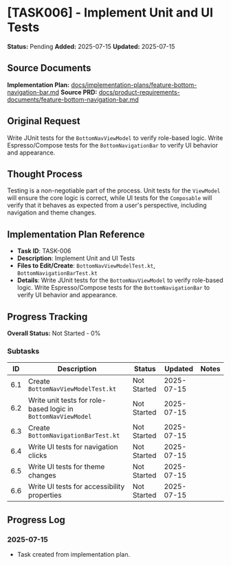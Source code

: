 # [TASK006] - Implement Unit and UI Tests

**Status:** Pending
**Added:** 2025-07-15
**Updated:** 2025-07-15

## Source Documents
**Implementation Plan:** [docs/implementation-plans/feature-bottom-navigation-bar.md](docs/implementation-plans/feature-bottom-navigation-bar.md)
**Source PRD:** [docs/product-requirements-documents/feature-bottom-navigation-bar.md](docs/product-requirements-documents/feature-bottom-navigation-bar.md)

## Original Request
Write JUnit tests for the `BottomNavViewModel` to verify role-based logic. Write Espresso/Compose tests for the `BottomNavigationBar` to verify UI behavior and appearance.

## Thought Process
Testing is a non-negotiable part of the process. Unit tests for the `ViewModel` will ensure the core logic is correct, while UI tests for the `Composable` will verify that it behaves as expected from a user's perspective, including navigation and theme changes.

## Implementation Plan Reference
- **Task ID**: TASK-006
- **Description**: Implement Unit and UI Tests
- **Files to Edit/Create**: `BottomNavViewModelTest.kt`, `BottomNavigationBarTest.kt`
- **Details**: Write JUnit tests for the `BottomNavViewModel` to verify role-based logic. Write Espresso/Compose tests for the `BottomNavigationBar` to verify UI behavior and appearance.

## Progress Tracking

**Overall Status:** Not Started - 0%

### Subtasks
| ID | Description | Status | Updated | Notes |
|----|-------------|--------|---------|-------|
| 6.1 | Create `BottomNavViewModelTest.kt` | Not Started | 2025-07-15 | |
| 6.2 | Write unit tests for role-based logic in `BottomNavViewModel` | Not Started | 2025-07-15 | |
| 6.3 | Create `BottomNavigationBarTest.kt` | Not Started | 2025-07-15 | |
| 6.4 | Write UI tests for navigation clicks | Not Started | 2025-07-15 | |
| 6.5 | Write UI tests for theme changes | Not Started | 2025-07-15 | |
| 6.6 | Write UI tests for accessibility properties | Not Started | 2025-07-15 | |

## Progress Log
### 2025-07-15
- Task created from implementation plan.
